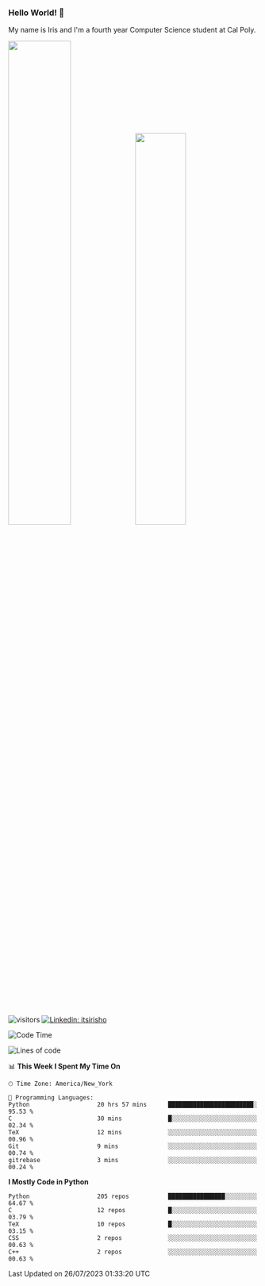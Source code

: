 ### Hello World! 👋

My name is Iris and I'm a fourth year Computer Science student at Cal Poly. 

<div id='github-stats' class='container'>
 <!-- GitHub Stats -->
 <img style="height: auto; width: 50%;" class="img" src="https://github-readme-stats.vercel.app/api?username=sleepyStick&show_icons=true&&count_private=true&include_all_commits=true&theme=panda" />
 <!-- GitHub Languages -->
 <img style="height: auto; width: 45%;" class="img" src="https://github-readme-stats.vercel.app/api/top-langs/?username=sleepyStick&langs_count=5&layout=compact&theme=panda" />
</div>

![visitors](https://komarev.com/ghpvc/?username=sleepyStick)
[![Linkedin: itsirisho](https://img.shields.io/badge/-itsirisho-informational?style=flat-square&logo=Linkedin&logoColor=white&link=https://www.linkedin.com/in/itsirisho/)](https://www.linkedin.com/in/itsirisho/)

<!--START_SECTION:waka-->
![Code Time](http://img.shields.io/badge/Code%20Time-630%20hrs-blue)

![Lines of code](https://img.shields.io/badge/From%20Hello%20World%20I%27ve%20Written-36.1%20million%20lines%20of%20code-blue)

📊 **This Week I Spent My Time On** 

```text
🕑︎ Time Zone: America/New_York

💬 Programming Languages: 
Python                   20 hrs 57 mins      ████████████████████████░   95.53 % 
C                        30 mins             █░░░░░░░░░░░░░░░░░░░░░░░░   02.34 % 
TeX                      12 mins             ░░░░░░░░░░░░░░░░░░░░░░░░░   00.96 % 
Git                      9 mins              ░░░░░░░░░░░░░░░░░░░░░░░░░   00.74 % 
gitrebase                3 mins              ░░░░░░░░░░░░░░░░░░░░░░░░░   00.24 % 
```

**I Mostly Code in Python** 

```text
Python                   205 repos           ████████████████░░░░░░░░░   64.67 % 
C                        12 repos            █░░░░░░░░░░░░░░░░░░░░░░░░   03.79 % 
TeX                      10 repos            █░░░░░░░░░░░░░░░░░░░░░░░░   03.15 % 
CSS                      2 repos             ░░░░░░░░░░░░░░░░░░░░░░░░░   00.63 % 
C++                      2 repos             ░░░░░░░░░░░░░░░░░░░░░░░░░   00.63 % 
```




 Last Updated on 26/07/2023 01:33:20 UTC
<!--END_SECTION:waka-->

<!--
**konanyuta/konanyuta** is a ✨ _special_ ✨ repository because its `README.md` (this file) appears on your GitHub profile.

Here are some ideas to get you started:

- 🔭 I’m currently working on ...
- 🌱 I’m currently learning ...
- 👯 I’m looking to collaborate on ...
- 🤔 I’m looking for help with ...
- 💬 Ask me about ...
- 📫 How to reach me: ...
- 😄 Pronouns: ...
- ⚡ Fun fact: ...
-->
